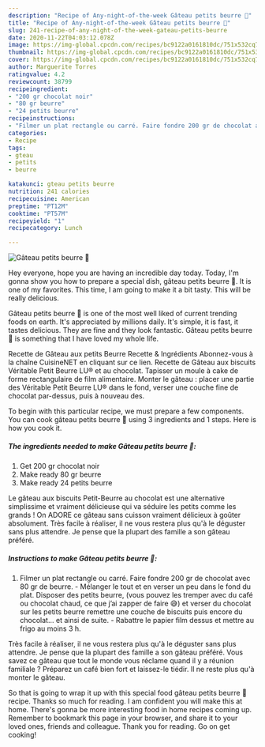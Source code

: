 ```yaml
---
description: "Recipe of Any-night-of-the-week Gâteau petits beurre 🍫"
title: "Recipe of Any-night-of-the-week Gâteau petits beurre 🍫"
slug: 241-recipe-of-any-night-of-the-week-gateau-petits-beurre
date: 2020-11-22T04:03:12.078Z
image: https://img-global.cpcdn.com/recipes/bc9122a0161810dc/751x532cq70/gateau-petits-beurre-🍫-photo-principale-de-la-recette.jpg
thumbnail: https://img-global.cpcdn.com/recipes/bc9122a0161810dc/751x532cq70/gateau-petits-beurre-🍫-photo-principale-de-la-recette.jpg
cover: https://img-global.cpcdn.com/recipes/bc9122a0161810dc/751x532cq70/gateau-petits-beurre-🍫-photo-principale-de-la-recette.jpg
author: Marguerite Torres
ratingvalue: 4.2
reviewcount: 38799
recipeingredient:
- "200 gr chocolat noir"
- "80 gr beurre"
- "24 petits beurre"
recipeinstructions:
- "Filmer un plat rectangle ou carré. Faire fondre 200 gr de chocolat avec 80 gr de beurre.  Mélanger le tout et en verser un peu dans le fond du plat. Disposer des petits beurre, (vous pouvez les tremper avec du café ou chocolat chaud, ce que j’ai zapper de faire 😅) et verser du chocolat sur les petits beurre remettre une couche de biscuits puis encore du chocolat... et ainsi de suite. Rabattre le papier film dessus et mettre au frigo au moins 3 h."
categories:
- Recipe
tags:
- gteau
- petits
- beurre

katakunci: gteau petits beurre 
nutrition: 241 calories
recipecuisine: American
preptime: "PT12M"
cooktime: "PT57M"
recipeyield: "1"
recipecategory: Lunch

---
```



![Gâteau petits beurre 🍫](https://img-global.cpcdn.com/recipes/bc9122a0161810dc/751x532cq70/gateau-petits-beurre-🍫-photo-principale-de-la-recette.jpg)

Hey everyone, hope you are having an incredible day today. Today, I'm gonna show you how to prepare a special dish, gâteau petits beurre 🍫. It is one of my favorites. This time, I am going to make it a bit tasty. This will be really delicious.

Gâteau petits beurre 🍫 is one of the most well liked of current trending foods on earth. It's appreciated by millions daily. It's simple, it is fast, it tastes delicious. They are fine and they look fantastic. Gâteau petits beurre 🍫 is something that I have loved my whole life.

Recette de Gâteau aux petits Beurre Recette &amp; Ingrédients Abonnez-vous à la chaîne CuisineNET en cliquant sur ce lien. Recette de Gâteau aux biscuits Véritable Petit Beurre LU® et au chocolat. Tapisser un moule à cake de forme rectangulaire de film alimentaire. Monter le gâteau : placer une partie des Véritable Petit Beurre LU® dans le fond, verser une couche fine de chocolat par-dessus, puis à nouveau des.


To begin with this particular recipe, we must prepare a few components. You can cook gâteau petits beurre 🍫 using 3 ingredients and 1 steps. Here is how you cook it.

<!--inarticleads1-->

##### The ingredients needed to make Gâteau petits beurre 🍫:

1. Get 200 gr chocolat noir
1. Make ready 80 gr beurre
1. Make ready 24 petits beurre


Le gâteau aux biscuits Petit-Beurre au chocolat est une alternative simplissime et vraiment délicieuse qui va séduire les petits comme les grands ! On ADORE ce gâteau sans cuisson vraiment délicieux à goûter absolument. Très facile à réaliser, il ne vous restera plus qu&#39;à le déguster sans plus attendre. Je pense que la plupart des famille a son gâteau préféré. 

<!--inarticleads2-->

##### Instructions to make Gâteau petits beurre 🍫:

1. Filmer un plat rectangle ou carré. Faire fondre 200 gr de chocolat avec 80 gr de beurre.  - Mélanger le tout et en verser un peu dans le fond du plat. Disposer des petits beurre, (vous pouvez les tremper avec du café ou chocolat chaud, ce que j’ai zapper de faire 😅) et verser du chocolat sur les petits beurre remettre une couche de biscuits puis encore du chocolat... et ainsi de suite. - Rabattre le papier film dessus et mettre au frigo au moins 3 h.


Très facile à réaliser, il ne vous restera plus qu&#39;à le déguster sans plus attendre. Je pense que la plupart des famille a son gâteau préféré. Vous savez ce gâteau que tout le monde vous réclame quand il y a réunion familiale ? Préparez un café bien fort et laissez-le tiédir. Il ne reste plus qu&#39;à monter le gâteau. 

So that is going to wrap it up with this special food gâteau petits beurre 🍫 recipe. Thanks so much for reading. I am confident you will make this at home. There's gonna be more interesting food in home recipes coming up. Remember to bookmark this page in your browser, and share it to your loved ones, friends and colleague. Thank you for reading. Go on get cooking!
